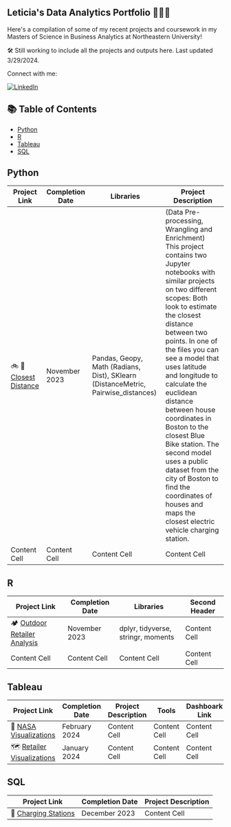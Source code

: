 ## Leticia's Data Analytics Portfolio 👩🏻‍💻
Here's a compilation of some of my recent projects and coursework in my Masters of Science in Business Analytics at Northeastern University!

🛠️ Still working to include all the projects and outputs here. Last updated 3/29/2024.

Connect with me:
<div align="left">
    <!-- Replace href with your links -->
    <a href="https://www.linkedin.com/in/leticiatca/">
        <img src="https://img.shields.io/badge/LinkedIn-0077B5?style=for-the-badge&logo=linkedin&logoColor=white" alt="LinkedIn"/>
    </a>
</div>

## 📚 Table of Contents 
- [Python](#python)
- [R](#r)
- [Tableau](#Tableau)
- [SQL](#SQL)

## Python
| Project Link  | Completion Date | Libraries  | Project Description |
| ------------- | ------------- | ------------- | ------------- |
| 🚲 🔋 [Closest Distance](https://github.com/leticiatca/ClosestDistance)  | November 2023  | Pandas, Geopy, Math (Radians, Dist), SKlearn (DistanceMetric, Pairwise_distances)| (Data Pre-processing, Wrangling and Enrichment) This project contains two Jupyter notebooks with similar projects on two different scopes: Both look to estimate the closest distance between two points. In one of the files you can see a model that uses latitude and longitude to calculate the euclidean distance between house coordinates in Boston to the closest Blue Bike station. The second model uses a public dataset from the city of Boston to find the coordinates of houses and maps the closest electric vehicle charging station. |
| Content Cell  | Content Cell  | Content Cell  | Content Cell  |

## R
| Project Link  | Completion Date | Libraries  | Second Header |
| ------------- | ------------- | ------------- | ------------- |
| 🏕️ [Outdoor Retailer Analysis](https://github.com/leticiatca/RetailerAnalysis) | November 2023  | dplyr, tidyverse, stringr, moments | Content Cell  |
| Content Cell  | Content Cell  | Content Cell  | Content Cell  |

## Tableau
| Project Link | Completion Date | Project Description  | Tools | Dashboark Link |
| ------------- | ------------- | ------------- | ------------- | ------------- |
| 🚀 [NASA Visualizations](https://github.com/leticiatca/DataEnrichment/tree/main) | February 2024  | Content Cell  | Content Cell  | Content Cell  |
| 🗺️ [Retailer Visualizations](https://github.com/leticiatca/RetailerVisualizations) | January 2024  | Content Cell  | Content Cell  | Content Cell  |

## SQL
| Project Link  | Completion Date | Project Description |
| ------------- | ------------- | ------------- |
| 🚗 [Charging Stations](https://github.com/leticiatca/ChargingStationsDatabase)| December 2023  | Content Cell  |
